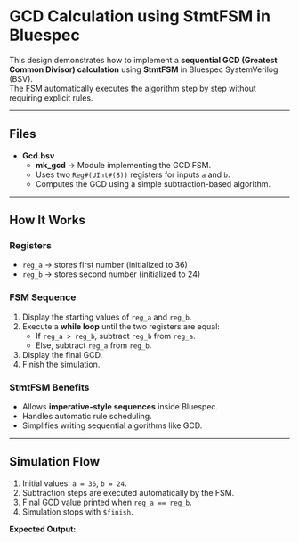 # GCD Calculation using StmtFSM in Bluespec

This design demonstrates how to implement a **sequential GCD (Greatest Common Divisor) calculation** using **StmtFSM** in Bluespec SystemVerilog (BSV).  
The FSM automatically executes the algorithm step by step without requiring explicit rules.

---

## Files
- **Gcd.bsv**
  - **mk_gcd** → Module implementing the GCD FSM.
  - Uses two `Reg#(UInt#(8))` registers for inputs `a` and `b`.
  - Computes the GCD using a simple subtraction-based algorithm.

---

## How It Works

### Registers
- `reg_a` → stores first number (initialized to 36)  
- `reg_b` → stores second number (initialized to 24)  

### FSM Sequence
1. Display the starting values of `reg_a` and `reg_b`.
2. Execute a **while loop** until the two registers are equal:
   - If `reg_a > reg_b`, subtract `reg_b` from `reg_a`.
   - Else, subtract `reg_a` from `reg_b`.
3. Display the final GCD.
4. Finish the simulation.

### StmtFSM Benefits
- Allows **imperative-style sequences** inside Bluespec.
- Handles automatic rule scheduling.
- Simplifies writing sequential algorithms like GCD.

---

## Simulation Flow

1. Initial values: `a = 36`, `b = 24`.
2. Subtraction steps are executed automatically by the FSM.
3. Final GCD value printed when `reg_a == reg_b`.
4. Simulation stops with `$finish`.

**Expected Output:**
